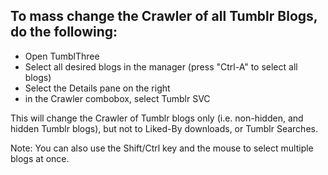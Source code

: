 ## To mass change the Crawler of all Tumblr Blogs, do the following:

* Open TumblThree
* Select all desired blogs in the manager (press "Ctrl-A" to select all blogs)
* Select the Details pane on the right
* in the Crawler combobox, select Tumblr SVC

This will change the Crawler of Tumblr blogs only (i.e. non-hidden, and hidden Tumblr blogs), but not to Liked-By downloads, or Tumblr Searches.

Note: You can also use the Shift/Ctrl key and the mouse to select multiple blogs at once.
